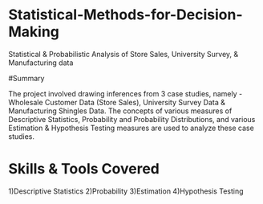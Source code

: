 # Statistical-Methods-for-Decision-Making
Statistical &amp; Probabilistic Analysis of Store Sales, University Survey, &amp; Manufacturing data

#Summary

The project involved drawing inferences from 3 case studies, namely - Wholesale Customer Data (Store Sales), University Survey Data & Manufacturing Shingles Data. The concepts of various measures of Descriptive Statistics, Probability and Probability Distributions, and various Estimation & Hypothesis Testing measures are used to analyze these case studies.

# Skills & Tools Covered
1)Descriptive Statistics
2)Probability
3)Estimation
4)Hypothesis Testing
